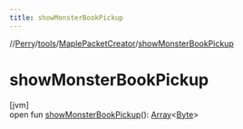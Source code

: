 ```yaml
---
title: showMonsterBookPickup
---
```

//[Perry](../../../index.html)/[tools](../index.html)/[MaplePacketCreator](index.html)/[showMonsterBookPickup](show-monster-book-pickup.html)



# showMonsterBookPickup



[jvm]\
open fun [showMonsterBookPickup](show-monster-book-pickup.html)(): [Array](https://kotlinlang.org/api/latest/jvm/stdlib/kotlin/-array/index.html)&lt;[Byte](https://kotlinlang.org/api/latest/jvm/stdlib/kotlin/-byte/index.html)&gt;




